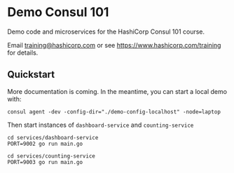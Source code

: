 # Demo Consul 101

Demo code and microservices for the HashiCorp Consul 101 course.

Email training@hashicorp.com or see https://www.hashicorp.com/training for details.

## Quickstart

More documentation is coming. In the meantime, you can start a local demo with:

    consul agent -dev -config-dir="./demo-config-localhost" -node=laptop

Then start instances of `dashboard-service` and `counting-service`

    cd services/dashboard-service
    PORT=9002 go run main.go

    cd services/counting-service
    PORT=9003 go run main.go
